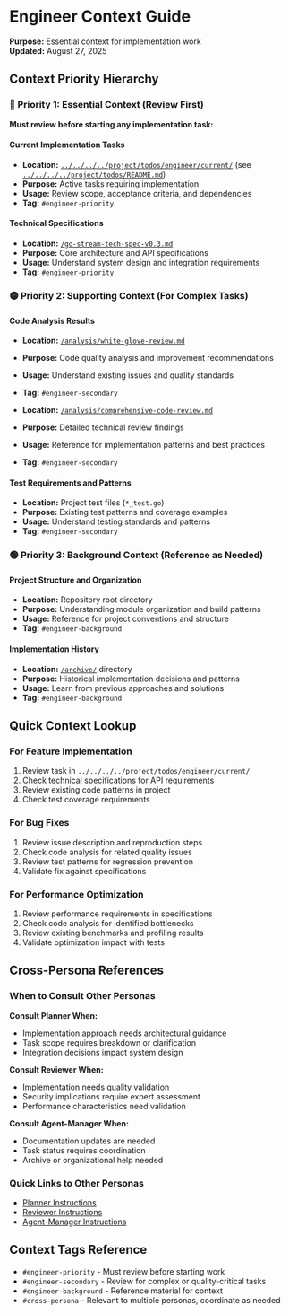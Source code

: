 # Engineer Context Guide

**Purpose:** Essential context for implementation work  
**Updated:** August 27, 2025

## Context Priority Hierarchy

### 🔴 Priority 1: Essential Context (Review First)

**Must review before starting any implementation task:**

#### Current Implementation Tasks
- **Location:** [`../../../../project/todos/engineer/current/`](../../../../project/todos/engineer/current/) (see [`../../../../project/todos/README.md`](../../../../project/todos/README.md))
- **Purpose:** Active tasks requiring implementation
- **Usage:** Review scope, acceptance criteria, and dependencies
- **Tag:** `#engineer-priority`

#### Technical Specifications
- **Location:** [`/go-stream-tech-spec-v0.3.md`](../../../go-stream-tech-spec-v0.3.md)
- **Purpose:** Core architecture and API specifications
- **Usage:** Understand system design and integration requirements
- **Tag:** `#engineer-priority`

### 🟡 Priority 2: Supporting Context (For Complex Tasks)

#### Code Analysis Results
- **Location:** [`/analysis/white-glove-review.md`](../../../analysis/white-glove-review.md)
- **Purpose:** Code quality analysis and improvement recommendations
- **Usage:** Understand existing issues and quality standards
- **Tag:** `#engineer-secondary`

- **Location:** [`/analysis/comprehensive-code-review.md`](../../../analysis/comprehensive-code-review.md)
- **Purpose:** Detailed technical review findings
- **Usage:** Reference for implementation patterns and best practices
- **Tag:** `#engineer-secondary`

#### Test Requirements and Patterns
- **Location:** Project test files (`*_test.go`)
- **Purpose:** Existing test patterns and coverage examples
- **Usage:** Understand testing standards and patterns
- **Tag:** `#engineer-secondary`

### 🟢 Priority 3: Background Context (Reference as Needed)

#### Project Structure and Organization
- **Location:** Repository root directory
- **Purpose:** Understanding module organization and build patterns
- **Usage:** Reference for project conventions and structure
- **Tag:** `#engineer-background`

#### Implementation History
- **Location:** [`/archive/`](../../../archive/) directory
- **Purpose:** Historical implementation decisions and patterns
- **Usage:** Learn from previous approaches and solutions
- **Tag:** `#engineer-background`

## Quick Context Lookup

### For Feature Implementation
1. Review task in `../../../../project/todos/engineer/current/`
2. Check technical specifications for API requirements
3. Review existing code patterns in project
4. Check test coverage requirements

### For Bug Fixes
1. Review issue description and reproduction steps
2. Check code analysis for related quality issues
3. Review test patterns for regression prevention
4. Validate fix against specifications

### For Performance Optimization
1. Review performance requirements in specifications
2. Check code analysis for identified bottlenecks
3. Review existing benchmarks and profiling results
4. Validate optimization impact with tests

## Cross-Persona References

### When to Consult Other Personas

**Consult Planner When:**
- Implementation approach needs architectural guidance
- Task scope requires breakdown or clarification
- Integration decisions impact system design

**Consult Reviewer When:**
- Implementation needs quality validation
- Security implications require expert assessment
- Performance characteristics need validation

**Consult Agent-Manager When:**
- Documentation updates are needed
- Task status requires coordination
- Archive or organizational help needed

### Quick Links to Other Personas
- [Planner Instructions](../planner/INSTRUCTIONS.md)
- [Reviewer Instructions](../reviewer/INSTRUCTIONS.md)
- [Agent-Manager Instructions](../agent-manager/INSTRUCTIONS.md)

## Context Tags Reference

- `#engineer-priority` - Must review before starting work
- `#engineer-secondary` - Review for complex or quality-critical tasks
- `#engineer-background` - Reference material for context
- `#cross-persona` - Relevant to multiple personas, coordinate as needed
